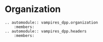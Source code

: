# Organization

```{eval-rst}
.. automodule:: vampires_dpp.organization
    :members:
.. automodule:: vampires_dpp.headers
    :members:
```